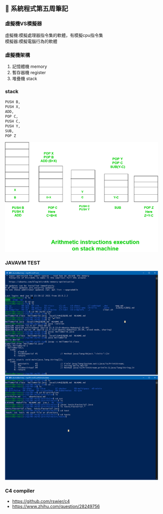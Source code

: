 ## :memo: 系統程式第五周筆記

### 虛擬機VS模擬器
虛擬機:模擬處理器指令集的軟體，有模擬cpu指令集<br>
模擬器:模擬電腦行為的軟體

### 虛擬機架構
1. 記憶體機 memory 
2. 暫存器機 register
3. 堆疊機 stack

### stack 
```
PUSH B, 
PUSH X, 
ADD, 
POP C, 
PUSH C, 
PUSH Y, 
SUB, 
POP Z 
```
<IMG SRC =STACK.PNG>

### JAVAVM TEST
<img src = './java.PNG'>
<img src = './pitifulvm.PNG'>

### C4 compiler
* https://github.com/rswier/c4
* https://www.zhihu.com/question/28249756
